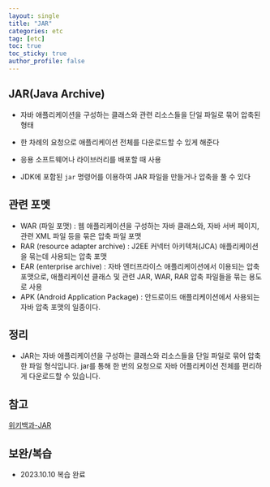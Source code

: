 ```yaml
---
layout: single
title: "JAR"
categories: etc
tag: [etc]
toc: true
toc_sticky: true
author_profile: false
---
```

## JAR(Java Archive)

* 자바 애플리케이션을 구성하는 클래스와 관련 리소스들을 단일 파일로 묶어 압축된 형태
* 한 차례의 요청으로 애플리케이션 전체를 다운로드할 수 있게 해준다
* 응용 소프트웨어나 라이브러리를 배포할 때 사용

*  JDK에 포함된 `jar` 명령어를 이용하여 JAR 파일을 만들거나 압축을 풀 수 있다



## 관련 포멧

- WAR (파일 포맷) : 웹 애플리케이션을 구성하는 자바 클래스와, 자바 서버 페이지, 관련 XML 파일 등을 묶은 압축 파일 포맷
- RAR (resource adapter archive) : J2EE 커넥터 아키텍처(JCA) 애플리케이션을 묶는데 사용되는 압축 포맷
- EAR (enterprise archive) : 자바 엔터프라이스 애플리케이션에서 이용되는 압축 포맷으로, 애플리케이션 클래스 및 관련 JAR, WAR, RAR 압축 파일들을 묶는 용도로 사용
- APK (Android Application Package) : 안드로이드 애플리케이션에서 사용되는 자바 압축 포맷의 일종이다.



## 정리

* JAR는 자바 애플리케이션을 구성하는 클래스와 리소스들을 단일 파일로 묶어 압축한 파일 형식입니다. jar를 통해 한 번의 요청으로 자바 어플리케이션 전체를 편리하게 다운로드할 수 있습니다.



## 참고

<a href="https://ko.wikipedia.org/wiki/Plain_Old_Java_Object" target="_blank">위키백과-JAR</a>



## 보완/복습

* 2023.10.10 복습 완료

